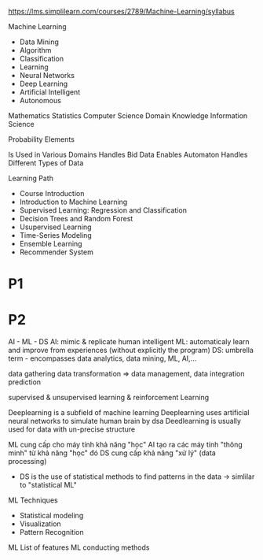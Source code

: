 https://lms.simplilearn.com/courses/2789/Machine-Learning/syllabus

Machine Learning
- Data Mining
- Algorithm
- Classification
- Learning
- Neural Networks
- Deep Learning
- Artificial Intelligent
- Autonomous

Mathematics
Statistics
Computer Science
Domain Knowledge
Information Science

Probability
Elements

Is Used in Various Domains
Handles Bid Data
Enables Automaton
Handles Different Types of Data

Learning Path
- Course Introduction
- Introduction to Machine Learning
- Supervised Learning: Regression and Classification
- Decision Trees and Random Forest
- Usupervised Learning
- Time-Series Modeling
- Ensemble Learning
- Recommender System


# P1

# P2
AI - ML - DS
AI: mimic & replicate human intelligent
ML: automaticaly learn and improve from experiences (without explicitly the program)
DS: umbrella term - encompasses data analytics, data mining, ML, AI,...

data gathering
data transformation => data management, data integration
prediction

supervised & unsupervised learning & reinforcement Learning

Deeplearning is a subfield of machine learning
Deeplearning uses artificial neural networks to simulate human brain by dsa
Deedlearning is usually used for data with un-precise structure

ML cung cấp cho máy tính khả năng "học"
AI tạo ra các máy tính "thông minh" từ khả năng "học" đó
DS cung cấp khả năng "xử lý" (data processing)

- DS is the use of statistical methods to find patterns in the data -> simlilar to "statistical ML"

ML Techniques
- Statistical modeling
- Visualization
- Pattern Recognition

ML List of features
ML conducting methods






